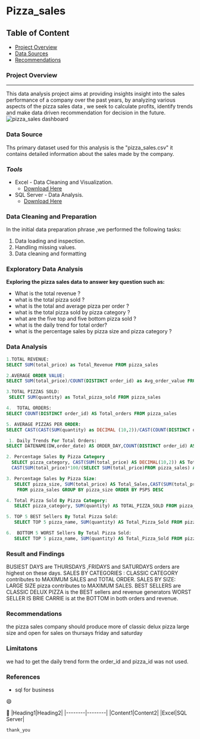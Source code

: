 # Pizza_sales

## Table of Content

- [Project Overview](#project-overview)
- [Data Sources](#data-source)
- [Recommendations](#recommendations)
### Project Overview
---
This data analysis project aims at providing insights insight into the sales performance of a company over the past years, by analyzing various aspects of the pizza sales data , we seek to calculate profits, identify trends and make data driven recommendation for decision in the future.
![pizza_sales dashboard](https://github.com/Pioneer-007/Pizza_sales/assets/104790576/3379b6e0-a257-4a59-8bbe-6cdaafa19dc3)



### **Data Source**

Ths primary dataset used for this analysis is the "pizza_sales.csv" it contains detailed information about the sales made by the company.

### *Tools*
- Excel - Data Cleaning and Visualization.
    - [Download Here](https://microsoft.com)
- SQL Server - Data Analysis.
     - [Download Here](https://microsoft.com)

### Data Cleaning and Preparation
In the initial data preparation phrase ,we performed the following tasks:
1. Data loading and inspection.
2. Handling missing values.
3. Data cleaning and formatting


### Exploratory Data Analysis
**Exploring the pizza sales data to answer key question such as:**
- What is the total revenue ?
- what is the total pizza sold ?
- what is the total and average pizza per order ?
- what is the total pizza sold by pizza category ?
- what are the five top and five bottom pizza sold ?
- what is the daily trend for total order?
- what is the percentage sales by pizza size and pizza category ?


### Data Analysis 
```sql
1.TOTAL REVENUE: 
SELECT SUM(total_price) as Total_Revenue FROM pizza_sales

2.AVERAGE ORDER VALUE:
SELECT SUM(total_price)/COUNT(DISTINCT order_id) as Avg_order_value FROM pizza_sales

3.TOTAL PIZZAS SOLD:
 SELECT SUM(quantity) as Total_pizza_sold FROM pizza_sales

4.  TOTAL ORDERS: 
SELECT COUNT(DISTINCT order_id) AS Total_orders FROM pizza_sales

5. AVERAGE PIZZAS PER ORDER:
SELECT CAST(CAST(SUM(quantity) as DECIMAL (10,2))/CAST(COUNT(DISTINCT order_id)AS DECIMAL(10,2)) AS DECIMAL(10,2)) AS Average_pizzas_per_orders FROM pizza_sales

 1. Daily Trends For Total Orders:
SELECT DATENAME(DW,order_date) AS ORDER_DAY,COUNT(DISTINCT order_id) AS Total_order FROM pizza_sales GROUP BY DATENAME(DW,order_date) ORDER BY Total_order ASC

2. Percentage Sales By Pizza Category
  SELECT pizza_category, CAST(SUM(total_price) AS DECIMAL(10,2)) AS Total_Revenue,
  CAST(SUM(total_price)*100/(SELECT SUM(total_price)FROM pizza_sales) AS DECIMAL(10,2))  AS PSPC FROM pizza_sales group by pizza_category

3. Percentage Sales by Pizza Size:
   SELECT pizza_size, SUM(total_price) AS Total_Sales,CAST(SUM(total_price)*100/ (SELECT SUM(total_price) FROM pizza_sales) AS DECIMAL(10,2)) AS PSPS
    FROM pizza_sales GROUP BY pizza_size ORDER BY PSPS DESC

4. Total Pizza Sold By Pizza Category:
   SELECT pizza_category, SUM(quantity) AS TOTAL_PIZZA_SOLD FROM pizza_sales GROUP BY pizza_category ORDER BY TOTAL_PIZZA_SOLD

5. TOP 5 BEST Sellers By Total Pizza Sold:
   SELECT TOP 5 pizza_name, SUM(quantity) AS Total_Pizza_Sold FROM pizza_sales GROUP BY pizza_name ORDER BY SUM(quantity)DESC

6.  BOTTOM 5 WORST Sellers By Total Pizza Sold:
   SELECT TOP 5 pizza_name, SUM(quantity) AS Total_Pizza_Sold FROM pizza_sales GROUP BY pizza_name ORDER BY SUM(quantity)ASC
```

### Result and Findings
BUSIEST DAYS are THURSDAYS ,FRIDAYS and SATURDAYS orders are highest on these days.
SALES BY CATEGORIES : CLASSIC CATEGORY contributes to MAXIMUM SALES and TOTAL ORDER.
SALES BY SIZE: LARGE SIZE pizza contributes to MAXIMUM SALES.
BEST SELLERS are CLASSIC DELUX PIZZA is the BEST sellers and revenue generators
WORST SELLER IS BRIE CARRIE is at the BOTTOM in both orders and revenue. 

### Recommendations 
the pizza sales company should produce more of classic delux pizza large size and open for sales on thursays friday and saturday   

### Limitatons
we had to get the daily trend form the order_id and pizza_id was not used.

### References
- sql for business

😄

🍕
|Heading1|Heading2|
|--------|--------|
|Content1|Content2|
|Excel|SQL Server|

`thank_you`
















